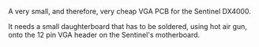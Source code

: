 A very small, and therefore, very cheap VGA PCB for the Sentinel DX4000.

It needs a small daughterboard that has to be soldered, using hot air gun, onto the 12 pin VGA header on the Sentinel's motherboard.
